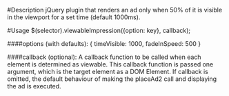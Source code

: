 #Description
jQuery plugin that renders an ad only when 50% of it is visible in the viewport for a set time (default 1000ms).

#Usage
    $(selector).viewableImpression({option: key}, callback);

####options (with defaults):
    {
      timeVisible: 1000,
      fadeInSpeed: 500
    } 
    
####callback (optional):
A callback function to be called when each element is determined as viewable. 
This callback function is passed one argument, which is the target element as a 
DOM Element. If callback is omitted, the default behaviour of making the 
placeAd2 call and displaying the ad is executed.